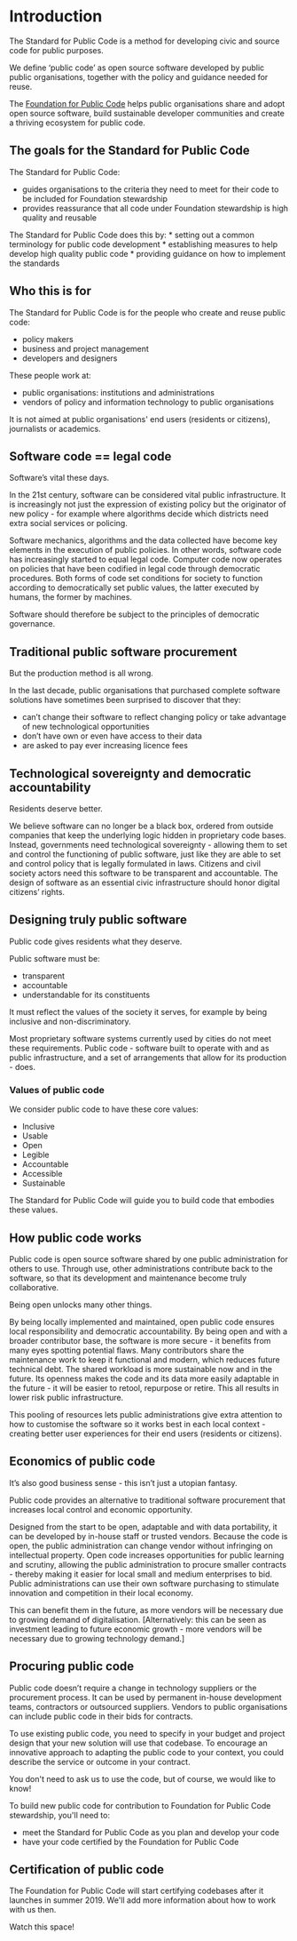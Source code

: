 # Introduction

The Standard for Public Code is a method for developing civic and source code for public purposes.

We define ‘public code’ as open source software developed by public public organisations, together with the policy and guidance needed for reuse.

The [Foundation for Public Code](https://publiccode.net/) helps public organisations share and adopt open source software, build sustainable developer communities and create a thriving ecosystem for public code.

## The goals for the Standard for Public Code 

The Standard for Public Code:
 * guides organisations to the criteria they need to meet for their code to be included for Foundation stewardship
 * provides reassurance that all code under Foundation stewardship is high quality and reusable

The Standard for Public Code does this by:
    * setting out a common terminology for public code development
    * establishing measures to help develop high quality public code
    * providing guidance on how to implement the standards

## Who this is for

The Standard for Public Code is for the people who create and reuse public code:

* policy makers
* business and project management
* developers and designers

These people work at:

* public organisations: institutions and administrations
* vendors of policy and information technology to public organisations

It is not aimed at public organisations' end users (residents or citizens), journalists or academics.


## Software code == legal code

Software’s vital these days.

In the 21st century, software can be considered vital public infrastructure. It is increasingly not just the expression of existing policy but the originator of new policy - for example where algorithms decide which districts need extra social services or policing.

Software mechanics, algorithms and the data collected have become key elements in the execution of public policies. In other words, software code has increasingly started to equal legal code. Computer code now operates on policies that have been codified in legal code through democratic procedures. Both forms of code set conditions for society to function according to democratically set public values, the latter executed by humans, the former by machines.

Software should therefore be subject to the principles of democratic governance.

## Traditional public software procurement

But the production method is all wrong.

In the last decade, public organisations that purchased complete software solutions have sometimes been surprised to discover that they:
 * can’t change their software to reflect changing policy or take advantage of new technological opportunities
 * don’t have own or even have access to their data
 * are asked to pay ever increasing licence fees

## Technological sovereignty and democratic accountability

Residents deserve better.

We believe software can no longer be a black box, ordered from outside companies that keep the underlying logic hidden in proprietary code bases. Instead, governments need technological sovereignty - allowing them to set and control the functioning of public software, just like they are able to set and control policy that is legally formulated in laws. Citizens and civil society actors need this software to be transparent and accountable. The design of software as an essential civic infrastructure should honor digital citizens’ rights.


## Designing truly public software

Public code gives residents what they deserve.

Public software must be:
 * transparent
 * accountable
 * understandable for its constituents

It must reflect the values of the society it serves, for example by being inclusive and non-discriminatory.

Most proprietary software systems currently used by cities do not meet these requirements. Public code - software built to operate with and as public infrastructure, and a set of arrangements that allow for its production - does.

### Values of public code

We consider public code to have these core values:
 * Inclusive
 * Usable
 * Open
 * Legible
 * Accountable
 * Accessible
 * Sustainable

The Standard for Public Code will guide you to build code that embodies these values.

## How public code works

Public code is open source software shared by one public administration for others to use. Through use, other administrations contribute back to the software, so that its development and maintenance become truly collaborative.

Being open unlocks many other things.

By being locally implemented and maintained, open public code ensures local responsibility and democratic accountability. By being open and with a broader contributor base, the software is more secure - it benefits from many eyes spotting potential flaws. Many contributors share the maintenance work to keep it functional and modern, which reduces future technical debt. The shared workload is more sustainable now and in the future. Its openness makes the code and its data more easily adaptable in the future - it will be easier to retool, repurpose or retire. This all results in lower risk public infrastructure.

This pooling of resources lets public administrations give extra attention to how to customise the software so it works best in each local context - creating better user experiences for their end users (residents or citizens).

## Economics of public code

It’s also good business sense - this isn’t just a utopian fantasy.

Public code provides an alternative to traditional software procurement that increases local control and economic opportunity.

Designed from the start to be open, adaptable and with data portability, it can be developed by in-house staff or trusted vendors. Because the code is open, the public administration can change vendor without infringing on intellectual property. Open code increases opportunities for public learning and scrutiny, allowing the public administration to procure smaller contracts - thereby making it easier for local small and medium enterprises to bid. Public administrations can use their own software purchasing to stimulate innovation and competition in their local economy.

This can benefit them in the future, as more vendors will be necessary due to growing demand of digitalisation. [Alternatively: this can be seen as investment leading to future economic growth - more vendors will be necessary due to growing technology demand.]


## Procuring public code

Public code doesn’t require a change in technology suppliers or the procurement process. It can be used by permanent in-house development teams, contractors or outsourced suppliers. Vendors to public organisations can include public code in their bids for contracts.

To use existing public code, you need to specify in your budget and project design that your new solution will use that codebase. To encourage an innovative approach to adapting the public code to your context, you could describe the service or outcome in your contract.

You don't need to ask us to use the code, but of course, we would like to know!

To build new public code for contribution to Foundation for Public Code stewardship, you'll need to:
 *  meet the Standard for Public Code as you plan and develop your code
 *  have your code certified by the Foundation for Public Code


## Certification of public code
The Foundation for Public Code will start certifying codebases after it launches in summer 2019. We'll add more information about how to work with us then. 

Watch this space!
